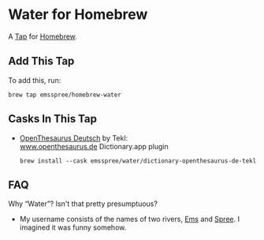 # Water for Homebrew

A [Tap](https://docs.brew.sh/Taps) for [Homebrew](https://brew.sh/).



## Add This Tap

To add this, run:

    brew tap emsspree/homebrew-water



## Casks In This Tap


+   [OpenThesaurus Deutsch](https://github.com/Tekl/openthesaurus-deutsch) by Tekl:<br>
    www.openthesaurus.de Dictionary.app plugin

        brew install --cask emsspree/water/dictionary-openthesaurus-de-tekl


<!--
+   [PhotoGIMP](https://github.com/Diolinux/PhotoGIMP) by Diolinux:<br>
    Photoshop look and feel for GIMP.

        brew install --cask emsspree/water/photogimp
-->





## FAQ

Why “Water”? Isn't that pretty presumptuous?

-   My username consists of the names of two rivers, [Ems](https://en.wikipedia.org/wiki/Ems_(river)) and [Spree](https://en.wikipedia.org/wiki/Spree_(river)). I imagined it was funny somehow.
